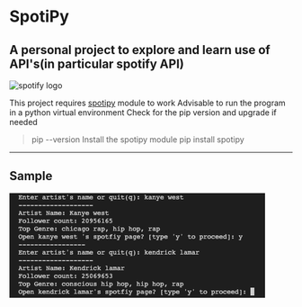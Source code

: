 # SpotiPy 
## A personal project to explore and learn use of API's(in particular spotify API)

![spotify logo](https://storage.googleapis.com/pr-newsroom-wp/1/2018/11/Spotify_Logo_CMYK_Green.png)

This project requires [spotipy](https://spotipy.readthedocs.io/en/2.22.1/#) module to work
Advisable to run the program in a python virtual environment
Check for the pip version and upgrade if needed
> pip --version
Install the spotipy module
> pip install spotipy
---------------------------------------------------------------
## Sample

![sample](assets/sample.png)

